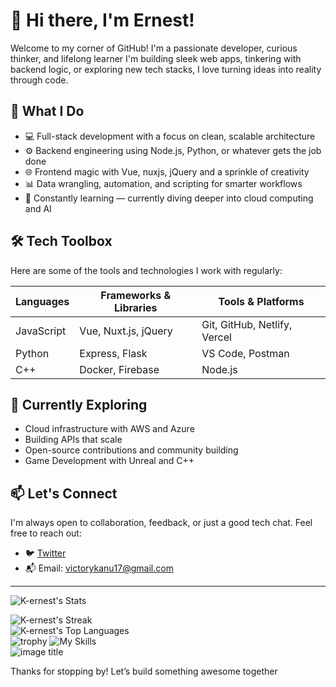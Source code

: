 <!---
K-ernest/K-ernest is a ✨ special ✨ repository because its `README.md` (this file) appears on your GitHub profile.
You can click the Preview link to take a look at your changes.
--->

# 👋 Hi there, I'm Ernest!

Welcome to my corner of GitHub! I'm a passionate developer, curious thinker, and lifelong learner I'm building sleek web apps, tinkering with backend logic, or exploring new tech stacks, I love turning ideas into reality through code.

## 🚀 What I Do

- 💻 Full-stack development with a focus on clean, scalable architecture
- ⚙️ Backend engineering using Node.js, Python, or whatever gets the job done
- 🌐 Frontend magic with Vue, nuxjs, jQuery and a sprinkle of creativity
- 📊 Data wrangling, automation, and scripting for smarter workflows
- 🧠 Constantly learning — currently diving deeper into cloud computing and AI

## 🛠️ Tech Toolbox

Here are some of the tools and technologies I work with regularly:

| Languages     | Frameworks & Libraries | Tools & Platforms     |
|---------------|------------------------|------------------------|
| JavaScript    | Vue, Nuxt.js, jQuery         | Git, GitHub, Netlify, Vercel          |
| Python        | Express, Flask         | VS Code, Postman       |
   | C++         | Docker, Firebase       | Node.js   |         

<!---
## 📂 Featured Projects

- **[Project Name]** – A [brief description], built with [tech stack].  
- **[Project Name]** – Solving [problem] using [approach].  
- **[Project Name]**  My take on [idea], with a focus on [feature].

> Check out my pinned repositories below to see what I’ve been working on!
--->

## 🌱 Currently Exploring

- Cloud infrastructure with AWS and Azure
- Building APIs that scale
- Open-source contributions and community building
- Game Development with Unreal and C++

## 📫 Let's Connect

I'm always open to collaboration, feedback, or just a good tech chat. Feel free to reach out:

- 🐦 [Twitter](https://twitter.com/kernest268)
- 📬 Email: victorykanu17@gmail.com

---

![K-ernest's Stats](https://github-readme-stats.vercel.app/api?username=k-ernest&theme=gruvbox&show_icons=true&hide_border=true&count_private=true)
<br>
<!--![Famous-guy's Streak](https://github-readme-streak-stats.herokuapp.com/?user=Famous-guy&theme=gruvbox&hide_border=true)-->
![K-ernest's Streak](https://github-readme-streak-stats.herokuapp.com/?user=k-ernest&theme=gruvbox&hide_border=true)
<br>
![K-ernest's Top Languages](https://github-readme-stats.vercel.app/api/top-langs/?username=k-ernest&theme=gruvbox&show_icons=true&hide_border=true&layout=compact) <br>
![trophy](https://github-profile-trophy.vercel.app/?username=k-ernest&theme=onedark)
![My Skills](https://skillicons.dev/icons?i=py,git,github,discord,html,vue,nodejs,firebase,css,scss,mongodb,jquery,c++,python,flask,vercel,postman)<br>
![image title](https://rushter.com/counter.svg)
<!--![metrics](https://metrics.lecoq.io/insights/Famous-guy)-->


Thanks for stopping by! Let’s build something awesome together 
